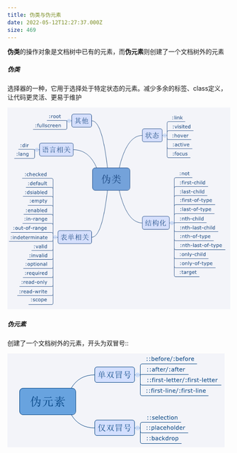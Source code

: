 ```yaml
---
title: 伪类与伪元素
date: 2022-05-12T12:27:37.000Z
size: 469
---
```

**伪类**的操作对象是文档树中已有的元素，而**伪元素**则创建了一个文档树外的元素

##### 伪类

选择器的一种，它用于选择处于特定状态的元素。减少多余的标签、class定义，让代码更灵活、更易于维护

![Pseudo-classes](../../public/pseudo/Pseudo-classes.png)

##### 伪元素

创建了一个文档树外的元素，开头为双冒号::

![Pseudo-elements](../../public/pseudo/Pseudo-elements.png)

